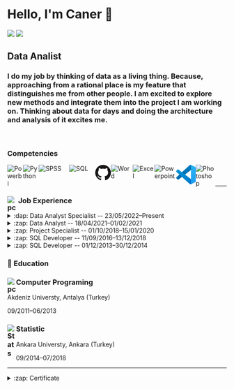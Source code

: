# Hello, I'm Caner 👋 
<a href="mailto:cner.un@gmail.com?"><img src="https://img.shields.io/badge/gmail-%23DD0031.svg?&style=for-the-badge&logo=gmail&logoColor=white"/></a>
<a href="https://www.linkedin.com/in/canerun"><img src="https://img.shields.io/badge/LinkedIn-%23DD0031.svg?&style=for-the-badge&logo=LinkedIn&logoColor=white&color=blue"/></a>



## Data Analist

### I do my job by thinking of data as a living thing.  Because, approaching from a rational place is my feature that distinguishes me from other people.  I am excited to explore new methods and integrate them into the project I am working on.  Thinking about data for days and doing the architecture and analysis of it excites me.




<br />

### Competencies

<img align="left" alt="Powerbi" width="36px" src="https://upload.wikimedia.org/wikipedia/commons/thumb/c/cf/New_Power_BI_Logo.svg/630px-New_Power_BI_Logo.svg.png" />
<img align="left" alt="Python" width="36px" src="https://upload.wikimedia.org/wikipedia/commons/thumb/c/c3/Python-logo-notext.svg/1200px-Python-logo-notext.svg.png" />
<img align="left" alt="SPSS" width="70px" src="https://external-content.duckduckgo.com/iu/?u=https%3A%2F%2Fwww.gvsu.edu%2Fcms4%2Fasset%2F4CE39E3F-BF40-0D23-0D675539A8F525E7%2Fhawdmoorm_x_1hy8mzgxqbwo45pfysz8u93t0pjjt0u.png&f=1&nofb=1" />
<img align="left" alt="SQL" width="60px" src="https://external-content.duckduckgo.com/iu/?u=https%3A%2F%2Fcdn.analyticsvidhya.com%2Fwp-content%2Fuploads%2F2020%2F06%2Fsql-logo.png&f=1&nofb=1" />
<img align="left" alt="GitHub" width="36px" src="https://raw.githubusercontent.com/github/explore/78df643247d429f6cc873026c0622819ad797942/topics/github/github.png" />
<img align="left" alt="Word" width="50px" src="https://logodownload.org/wp-content/uploads/2018/10/word-logo-0.png" />
<img align="left" alt="Excel" width="50px" src="https://logodownload.org/wp-content/uploads/2020/04/excel-logo-0.png" />
<img align="left" alt="Powerpoint" width="50px" src="https://logodownload.org/wp-content/uploads/2020/04/microsoft-powerpoint-logo-0.png" />
<img align="left" alt="Visual Studio Code" width="45px" src="https://raw.githubusercontent.com/github/explore/80688e429a7d4ef2fca1e82350fe8e3517d3494d/topics/visual-studio-code/visual-studio-code.png" />
<img align="left" alt="Photoshop" width="45px" src="https://upload.wikimedia.org/wikipedia/commons/thumb/c/cf/Adobe_Photoshop_Express_logo.svg/2101px-Adobe_Photoshop_Express_logo.svg.png" />
<br />
<br />

---

### <img align="left" alt="pc" width=25 src="https://github.githubassets.com/images/icons/emoji/unicode/23f1.png" /> Job Experience

<details>
  <summary>:dap: Data Analyst Specialist --  23/05/2022–Present </summary>
  
### Data Analyst Specialist  
  Dem İlaç, İstanbul (Turkey)
  

  23/05/2022–Present
  
-	Database
 
-	Technology;

      *	Microsoft SQL Server 

      *	PowerBI

      *	Python

      *	Microsoft Excel

      *	Microsoft Powerpoint

-	Database Desing

-	Visualizing Data with Python

-	Extract, Transform, Load(ETL) with Python

-	PowerBI Transformation

-	Live Dashboard Creative


 ---
</details>

<details>
  <summary>:zap: Data Analyst --  18/04/2021–01/02/2021 </summary>
### Data Analyst
 Anka Advisory Group, İstanbul (Turkey)
  

  18/04/2021–01/02/2021
 

-	Database

-	Technology;

    *	Microsoft SQL Server, SPSS, Python, Microsoft Excel, Microsoft Powerpoint
    
-	Database Desing

-	Visualizing Data with Python

-	Extract, Transform, Load(ETL) with Python

-	Statistical Distributions

-	Factor Analysis

-	Word Clouds

-	Extract, Transform, Load (ETL)

-	Advisory

---
</details>

 

<details>
  <summary>:zap: Project Specialist -- 01/10/2018–15/01/2020	 </summary>
  
  
### Project Specialist
  Tubitak Martek - Freelance, Kocaeli (Turkey)
  
  
  01/10/2018–15/01/2020	
  
  
-	Leadership

-	Motivation

-	Research Skills

-	Strategic Planning Abilities

-	Good People Skills

-	Ability to Remain Calm Under Pressure

</details>

<details>
  <summary>:zap: SQL Developer --  11/09/2016–13/12/2018  </summary>
  
### SQL Developer
  PiyonLab Software, Kocaeli (Turkey)
  
  
  11/09/2016–13/12/2018
  
 
-	Database

-	Technology;

      *	Microsoft SQL Server
      
      *	Visual Basic
      
-	Database Desing

-	DataWarehousin

-	C#

-	Extract, Transform, Load (ETL)


 ---
  
 </details>

<details>
  <summary>:zap: SQL Developer  -- 01/12/2013–30/12/2014</summary>
  
### SQL Developer
  Kardelen Software, Kocaeli (Turkey)
  
  
  01/12/2013–30/12/2014
  

-	Database

-	Technology;

      *	Microsoft SQL Server

      *	Visual Basic

-	Database Desing

-	Data Warehousing

-	Database Development

-	Extract, Transform, Load (ETL)

-	Database Administration


---

 </details>
  
    
### 📕 Education


### <img align="left" alt="pc" width=20 src="https://github.githubassets.com/images/icons/emoji/unicode/1f4bb.png" /> Computer Programing
Akdeniz Universty, Antalya (Turkey)

09/2011–06/2013

### <img align="left" alt="Stats" width=20 src="https://github.githubassets.com/images/icons/emoji/unicode/1f4ca.png" />Statistic
Ankara Universty, Ankara (Turkey)

09/2014–07/2018	

---

<details>
  <summary>:zap: Certificate </summary>
  -<b>Power BI </b>
  
      BTK Academy  /  Issued Jan 2022
  
      -	Creating a Dashboard
  
      -	Connecting The Database
  
      -	Creating Live Visual Content
  
      -	Power Query
    
  
  -<b>AWS Certified Machine Learning Specialty</b>
  
      Sundog Education   /  Issued Jan 2022 
      
      -	S3 Pucket (SQL Queries)
  
      -	AWS Lambda (Run code without thinking about servers)
  
      -	Amazon Athena (Query data in S3 using SQL)
  
      -	Amazon Kinesis( Analyze real-time video and data streams)
  
      -	AWS Data Pipeline (Orchestration service for periodic, data-driven workflows) 
  
      -	AWS Glue (Simple, scalable, and serverless data integration)
  
      -	AWS Lake Formation (Build a secure data lake in days) 
  
       
        As a graduation project, I uploaded the data to the AWS Cloud and created the architecture here, 
then I did the ETL operations using Athena, then I connected this data lake with Python.  I visualized the 
data I got from here using the matplotlib library.  Then I uploaded this visual data back to the cloud.
I gave the necessary permissions from the AWS Identity and Access Management (IAM) portal so that all
employees can see it, so that the people I want can see it.

  
  -<b>Python for Data Science </b>
  
      Udemy /  04/2021
      
      •	Matplotlip
  
      •	Pandas
  
      •	OpenCv
  
      •	Pogo3
  
      •	Tweepy
  
  
  -<b>Ustazy English Grammar</b>
  
      Udemy /   04/2021
  
  -<b>Volunteer Creative Drama Instructor</b>
  
      European Solidarity Corps for Youth (ESC4Y)– Issued Nov 2020 



</details>



 

</details>

[LinkedIn]: https://www.linkedin.com/in/canerun



